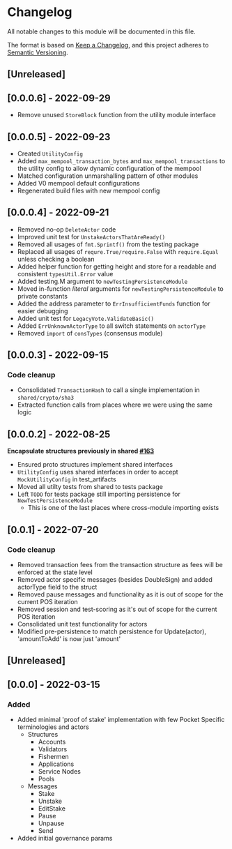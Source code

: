 # Changelog

All notable changes to this module will be documented in this file.

The format is based on [Keep a Changelog](https://keepachangelog.com/en/1.0.0/),
and this project adheres to [Semantic Versioning](https://semver.org/spec/v2.0.0.html).

## [Unreleased]

## [0.0.0.6] - 2022-09-29

- Remove unused `StoreBlock` function from the utility module interface

## [0.0.0.5] - 2022-09-23

- Created `UtilityConfig`
- Added `max_mempool_transaction_bytes` and `max_mempool_transactions` to the utility
  config to allow dynamic configuration of the mempool
- Matched configuration unmarshalling pattern of other modules
- Added V0 mempool default configurations
- Regenerated build files with new mempool config

## [0.0.0.4] - 2022-09-21

- Removed no-op `DeleteActor` code
- Improved unit test for `UnstakeActorsThatAreReady()`
- Removed all usages of `fmt.Sprintf()` from the testing package
- Replaced all usages of `requre.True/require.False` with `require.Equal` unless checking a boolean
- Added helper function for getting height and store for a readable and consistent `typesUtil.Error` value
- Added testing.M argument to `newTestingPersistenceModule`
- Moved in-function _literal_ arguments for `newTestingPersistenceModule` to private constants
- Added the address parameter to `ErrInsufficientFunds` function for easier debugging
- Added unit test for `LegacyVote.ValidateBasic()`
- Added `ErrUnknownActorType` to all switch statements on `actorType`
- Removed `import` of `consTypes` (consensus module)

## [0.0.0.3] - 2022-09-15

### Code cleanup

- Consolidated `TransactionHash` to call a single implementation in `shared/crypto/sha3`
- Extracted function calls from places where we were using the same logic

## [0.0.0.2] - 2022-08-25

**Encapsulate structures previously in shared [#163](github.com/pokt-network/pocket/issues/163)**

- Ensured proto structures implement shared interfaces
- `UtilityConfig` uses shared interfaces in order to accept `MockUtilityConfig` in test_artifacts
- Moved all utilty tests from shared to tests package
- Left `TODO` for tests package still importing persistence for `NewTestPersistenceModule`
  - This is one of the last places where cross-module importing exists

## [0.0.1] - 2022-07-20

### Code cleanup

- Removed transaction fees from the transaction structure as fees will be enforced at the state level
- Removed actor specific messages (besides DoubleSign) and added actorType field to the struct
- Removed pause messages and functionality as it is out of scope for the current POS iteration
- Removed session and test-scoring as it's out of scope for the current POS iteration
- Consolidated unit test functionality for actors
- Modified pre-persistence to match persistence for Update(actor), 'amountToAdd' is now just 'amount'

## [Unreleased]

## [0.0.0] - 2022-03-15

### Added

- Added minimal 'proof of stake' implementation with few Pocket Specific terminologies and actors
  - Structures
    - Accounts
    - Validators
    - Fishermen
    - Applications
    - Service Nodes
    - Pools
  - Messages
    - Stake
    - Unstake
    - EditStake
    - Pause
    - Unpause
    - Send
- Added initial governance params
